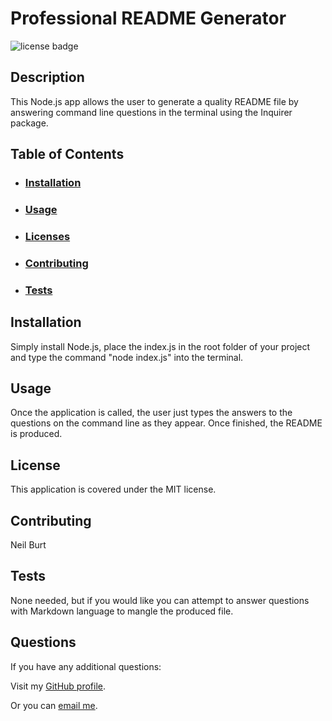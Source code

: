 # Professional README Generator  

![license badge](https://img.shields.io/badge/license-MIT-orange)  

## Description  

This Node.js app allows the user to generate a quality README file by answering command line questions in the terminal using the Inquirer package.  

## Table of Contents
- ### [Installation](#installation)
- ### [Usage](#usage)
- ### [Licenses](#licenses)
- ### [Contributing](#contributing)
- ### [Tests](#tests)
  

## Installation  

Simply install Node.js, place the index.js in the root folder of your project and type the command "node index.js" into the terminal.  

## Usage  

Once the application is called, the user just types the answers to the questions on the command line as they appear. Once finished, the README is produced.  

## License  

This application is covered under the MIT license.  

## Contributing  

Neil Burt  

## Tests  

None needed, but if you would like you can attempt to answer questions with Markdown language to mangle the produced file.  

## Questions  

If you have any additional questions:  

Visit my [GitHub profile](https://github.com/neilburt).  

Or you can [email me](mailto:neil.burt@comcast.net).